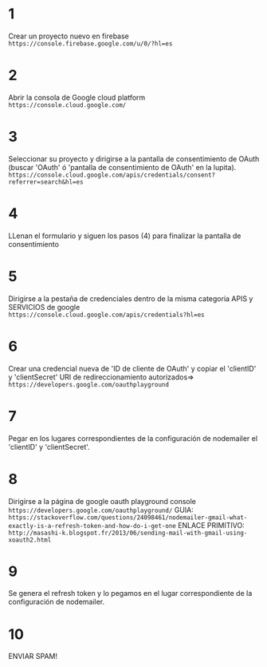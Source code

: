 # 1

Crear un proyecto nuevo en firebase
`https://console.firebase.google.com/u/0/?hl=es`

# 2
Abrir la consola de Google cloud platform
`https://console.cloud.google.com/`

# 3
Seleccionar su proyecto y dirigirse a la pantalla de consentimiento de OAuth (buscar 'OAuth' ó 'pantalla de consentimiento de OAuth' en la lupita).
`https://console.cloud.google.com/apis/credentials/consent?referrer=search&hl=es`

# 4
LLenan el formulario y siguen los pasos (4) para finalizar la pantalla de consentimiento

# 5
Dirigirse a la pestaña de credenciales dentro de la misma categoria APIS y SERVICIOS de google
`https://console.cloud.google.com/apis/credentials?hl=es`

# 6
Crear una credencial nueva de 'ID de cliente de OAuth' y copiar el 'clientID' y 'clientSecret'
URI de redireccionamiento autorizados=> `https://developers.google.com/oauthplayground`

# 7
Pegar en los lugares correspondientes de la configuración de nodemailer el 'clientID' y 'clientSecret'.

# 8
Dirigirse a la página de google oauth playground console
`https://developers.google.com/oauthplayground/`
GUIA: `https://stackoverflow.com/questions/24098461/nodemailer-gmail-what-exactly-is-a-refresh-token-and-how-do-i-get-one`
ENLACE PRIMITIVO: `http://masashi-k.blogspot.fr/2013/06/sending-mail-with-gmail-using-xoauth2.html`

# 9
Se genera el refresh token y lo pegamos en el lugar correspondiente de la configuración de nodemailer.

# 10

ENVIAR SPAM!
